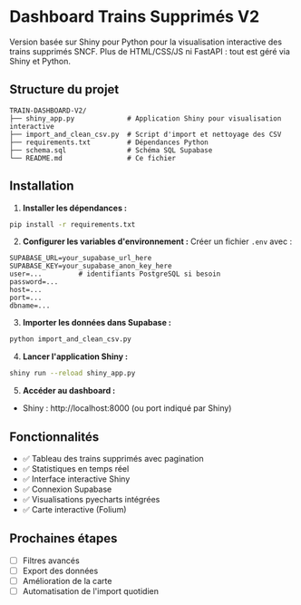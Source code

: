 # Dashboard Trains Supprimés V2

Version basée sur Shiny pour Python pour la visualisation interactive des trains supprimés SNCF. Plus de HTML/CSS/JS ni FastAPI : tout est géré via Shiny et Python.

## Structure du projet

```
TRAIN-DASHBOARD-V2/
├── shiny_app.py             # Application Shiny pour visualisation interactive
├── import_and_clean_csv.py  # Script d'import et nettoyage des CSV
├── requirements.txt         # Dépendances Python
├── schema.sql               # Schéma SQL Supabase
└── README.md                # Ce fichier
```

## Installation

1. **Installer les dépendances :**
```bash
pip install -r requirements.txt
```

2. **Configurer les variables d'environnement :**
Créer un fichier `.env` avec :
```
SUPABASE_URL=your_supabase_url_here
SUPABASE_KEY=your_supabase_anon_key_here
user=...         # identifiants PostgreSQL si besoin
password=...
host=...
port=...
dbname=...
```

3. **Importer les données dans Supabase :**
```bash
python import_and_clean_csv.py
```

4. **Lancer l'application Shiny :**
```bash
shiny run --reload shiny_app.py
```

5. **Accéder au dashboard :**
- Shiny : http://localhost:8000 (ou port indiqué par Shiny)

## Fonctionnalités

- ✅ Tableau des trains supprimés avec pagination
- ✅ Statistiques en temps réel
- ✅ Interface interactive Shiny
- ✅ Connexion Supabase
- ✅ Visualisations pyecharts intégrées
- ✅ Carte interactive (Folium)

## Prochaines étapes

- [ ] Filtres avancés
- [ ] Export des données
- [ ] Amélioration de la carte
- [ ] Automatisation de l'import quotidien 